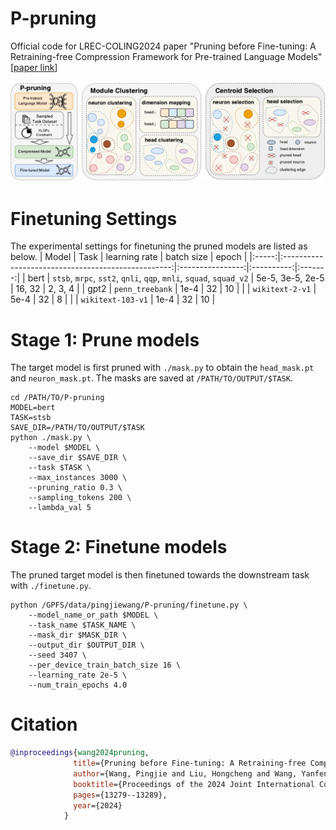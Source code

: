 # P-pruning
Official code for LREC-COLING2024 paper "Pruning before Fine-tuning: A Retraining-free Compression Framework for Pre-trained Language Models"[[paper link](https://aclanthology.org/2024.lrec-main.1162/)]
<div align="center">
  <img src=figure/overview.pdf>
</div>


# Finetuning Settings
The experimental settings for finetuning the pruned models are listed as below.
| Model |                        Task                        |   learning rate  | batch size |  epoch  |
|:-----:|:--------------------------------------------------:|:----------------:|:----------:|:-------:|
|  bert | `stsb`, `mrpc`, `sst2`, `qnli`, `qqp`, `mnli`, `squad`, `squad_v2` | 5e-5, 3e-5, 2e-5 |   16, 32   | 2, 3, 4 |
|  gpt2 |                           `penn_treebank`                          |       1e-4       |     32     |    10   |
|       |                           `wikitext-2-v1`                          |       5e-4       |     32     |    8    |
|       |                          `wikitext-103-v1`                         |       1e-4       |     32     |    10   |


# Stage 1: Prune models
The target model is first pruned with `./mask.py` to obtain the `head_mask.pt` and `neuron_mask.pt`. The masks are saved at `/PATH/TO/OUTPUT/$TASK`.

    cd /PATH/TO/P-pruning
    MODEL=bert
    TASK=stsb
    SAVE_DIR=/PATH/TO/OUTPUT/$TASK
    python ./mask.py \
        --model $MODEL \
        --save_dir $SAVE_DIR \
        --task $TASK \
        --max_instances 3000 \
        --pruning_ratio 0.3 \
        --sampling_tokens 200 \
        --lambda_val 5

  # Stage 2: Finetune models
  The pruned target model is then finetuned towards the downstream task with `./finetune.py`.

    python /GPFS/data/pingjiewang/P-pruning/finetune.py \
        --model_name_or_path $MODEL \
        --task_name $TASK_NAME \
        --mask_dir $MASK_DIR \
        --output_dir $OUTPUT_DIR \
        --seed 3407 \
        --per_device_train_batch_size 16 \
        --learning_rate 2e-5 \
        --num_train_epochs 4.0

# Citation
```bibtex
@inproceedings{wang2024pruning,
              title={Pruning before Fine-tuning: A Retraining-free Compression Framework for Pre-trained Language Models},
              author={Wang, Pingjie and Liu, Hongcheng and Wang, Yanfeng and Wang, Yu},
              booktitle={Proceedings of the 2024 Joint International Conference on Computational Linguistics, Language Resources and Evaluation (LREC-COLING 2024)},
              pages={13279--13289},
              year={2024}
            }
```
